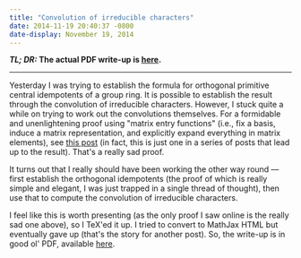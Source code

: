 ```yaml
---
title: "Convolution of irreducible characters"
date: 2014-11-19 20:40:37 -0800
date-display: November 19, 2014
---
```

__*TL; DR:* The actual PDF write-up is [here](https://dl.bintray.com/zmwangx/generic/20141119-convolution-of-irreducible-characters.pdf).__

---

Yesterday I was trying to establish the formula for orthogonal primitive central idempotents of a group ring. It is possible to establish the result through the convolution of irreducible characters. However, I stuck quite a while on trying to work out the convolutions themselves. For a formidable and unenlightening proof using "matrix entry functions" (i.e., fix a basis, induce a matrix representation, and explicitly expand everything in matrix elements), see [this post](http://drexel28.wordpress.com/2011/03/02/representation-theory-using-orthogonality-relations-to-compute-convolutions-of-characters-and-matrix-entry-functions/) (in fact, this is just one in a series of posts that lead up to the result). That's a really sad proof.

It turns out that I really should have been working the other way round — first establish the orthogonal idempotents (the proof of which is really simple and elegant, I was just trapped in a single thread of thought), then use that to compute the convolution of irreducible characters.

I feel like this is worth presenting (as the only proof I saw online is the really sad one above), so I TeX'ed it up. I tried to convert to MathJax HTML but eventually gave up (that's the story for another post). So, the write-up is in good ol' PDF, available [here](https://dl.bintray.com/zmwangx/generic/20141119-convolution-of-irreducible-characters.pdf).

